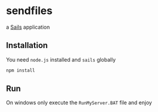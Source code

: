 # sendfiles

a [Sails](http://sailsjs.org) application

## Installation

You need `node.js` installed and `sails` globally

```sh
npm install
```

## Run

On windows only execute the `RunMyServer.BAT` file and enjoy